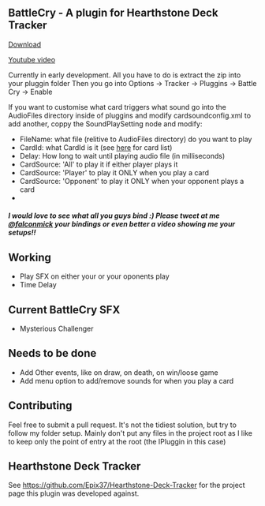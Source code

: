 ## BattleCry - A plugin for Hearthstone Deck Tracker

[Download](https://github.com/falconmick/BattleCryPluggin/releases/)

[Youtube video](https://www.youtube.com/watch?v=qjy3qTTFtnw)

Currently in early development. All you have to do is extract the zip into your pluggin folder
Then you go into Options -> Tracker -> Pluggins -> Battle Cry -> Enable

If you want to customise what card triggers what sound go into the AudioFiles directory inside of pluggins and modify cardsoundconfig.xml
to add another, coppy the SoundPlaySetting node and modify:
* FileName: what file (relitive to AudioFiles directory) do you want to play
* CardId: what CardId is it (see [here](https://github.com/falconmick/BattleCryPluggin/blob/master/cardDB.enUS.xml) for card list)
* Delay: How long to wait until playing audio file (in milliseconds)
* CardSource: 'All' to play it if either player plays it
* CardSource: 'Player' to play it ONLY when you play a card
* CardSource: 'Opponent' to play it ONLY when your opponent plays a card
* 

##### I would love to see what all you guys bind :) Please tweet at me [@falconmick](https://twitter.com/falconmick) your bindings or even better a video showing me your setups!!

## Working

* Play SFX on either your or your oponents play
* Time Delay

## Current BattleCry SFX

* Mysterious Challenger

## Needs to be done

* Add Other events, like on draw, on death, on win/loose game
* Add menu option to add/remove sounds for when you play a card

## Contributing

Feel free to submit a pull request. It's not the tidiest solution, but try to follow my folder setup. Mainly don't put any files in the project root as I like to keep only the point of entry at the root (the IPluggin in this case)

## Hearthstone Deck Tracker
See https://github.com/Epix37/Hearthstone-Deck-Tracker for the project page this plugin was developed against.
